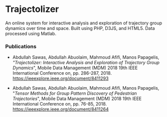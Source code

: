# Trajectolizer
An online system for interactive analysis and exploration of trajectory group dynamics over time and space. Built using PHP, D3JS, and HTML5. Data processed using Matlab.


### Publications
- Abdullah Sawas, Abdullah Abuolaim, Mahmoud Afifi, Manos Papagelis, *"Trajectolizer: Interactive Analysis and Exploration of Trajectory Group Dynamics*", Mobile Data Management (MDM) 2018 19th IEEE International Conference on, pp. 286-287, 2018.
https://ieeexplore.ieee.org/document/8411293

- Abdullah Sawas, Abdullah Abuolaim, Mahmoud Afifi, Manos Papagelis, "*Tensor Methods for Group Pattern Discovery of Pedestrian Trajectories*", Mobile Data Management (MDM) 2018 19th IEEE International Conference on, pp. 76-85, 2018.
https://ieeexplore.ieee.org/document/8411264
